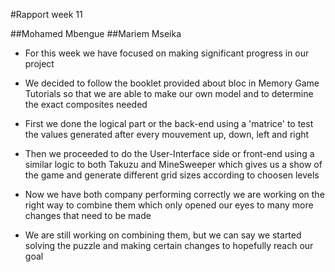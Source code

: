 #Rapport week 11
 
##Mohamed Mbengue
##Mariem Mseika
 
 
- For this week we have focused on making significant progress in our project
- We decided to follow the booklet provided about bloc in Memory Game Tutorials so that we are
  able to make our own model and to determine the exact composites needed
 
- First we done the logical part or the back-end using a 'matrice' to test the values generated 
  after every mouvement up, down, left and right
 
- Then we proceeded to do the User-Interface side or front-end using a similar logic to both Takuzu and MineSweeper 
  which gives us a show of the game and generate different grid sizes according to choosen levels
 
- Now we have both company performing correctly we are working on the right way to combine them which only opened our 
  eyes to many more changes that need to be made
 
- We are still working on combining them, but we can say we started solving the puzzle and making certain changes 
  to hopefully reach our goal 